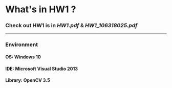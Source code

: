 # What's in HW1 ?
### Check out HW1 is in *HW1.pdf* & *HW1_106318025.pdf*
---
### Environment
#### OS:  Windows 10
#### IDE: Microsoft Visual Studio 2013
#### Library: OpenCV 3.5
